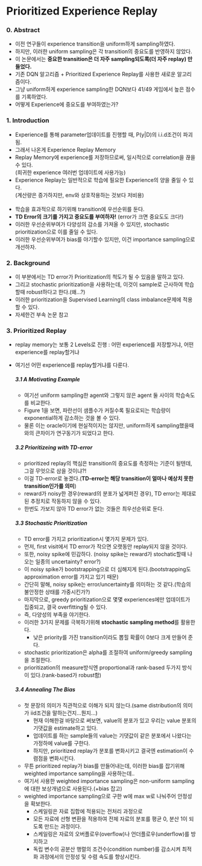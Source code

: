# Prioritized Experience Replay

### 0. Abstract
- 이전 연구들이 experience transition을 uniform하게 sampling하였다.
- 하지만, 이러한 uniform sampling은 각 transition의 중요도를 반영하지 않았다.
- 이 논문에서는 **중요한 transition은 더 자주 sampling되도록(더 자주 replay) 만들었다.**
- 기존 DQN 알고리즘 + Prioritized Experience Replay를 사용한 새로운 알고리즘이다.
- 그냥 uniform하게 experience sampling한 DQN보다 41/49 게임에서 높은 점수를 기록하였다.
- 어떻게 Experience에 중요도를 부여하였는가?

### 1. Introduction
- Experience를 통해 parameter업데이트를 진행할 때, P(y|D)의 i.i.d조건이 파괴됨.
- 그래서 나온게 Experience Replay Memory
- Replay Memory에 experience를 저장하므로써, 일시적으로 correlation을 끊을 수 있다.\
(희귀한 experience 여러번 업데이트에 사용가능)
- Experience Replay는 일반적으로 학습에 필요한 Experience의 양을 줄일 수 있다.\
(계산량은 증가하지만, env와 상호작용하는 것보다 저비용)
<br><br>
- 학습을 효과적으로 하기위해 transition에 우선순위를 둔다.
- **TD Error의 크기를 가지고 중요도를 부여하자!** (error가 크면 중요도도 크다!)
- 이러한 우선순위부여가 다양성의 감소를 가져올 수 있지만, stochastic prioritization으로 이를 줄일 수 있다.
- 이러한 우선순위부여가 bias를 야기할수 있지만, 이건 importance sampling으로 개선하자.

### 2. Background
- 이 부분에서는 TD error가 Prioritization의 척도가 될 수 있음을 말하고 있다.
- 그리고 stochastic prioritization을 사용하는데, 이것이 sample로 근사하여 학습할때 robust하다고 한다.(왜...?)
- 이러한 prioritization을 Supervised Learning의 class imbalance문제에 적용할 수 있다.
- 자세한건 부속 논문 참고

### 3. Prioritized Replay
- replay memory는 보통 2 Levels로 진행 : 어떤 experience를 저장할거냐, 어떤 experience를 replay할거냐
- 여기선 어떤 experience를 replay할거냐를 다룬다.
  ##### 3.1 A Motivating Example
  - 여기선 uniform sampling한 agent와 그렇지 않은 agent 둘 사이의 학습속도를 비교한다.
  - Figure 1을 보면, 파란선이 샘플수가 커질수록 필요로되는 학습량이 exponential하게 감소하는 것을 볼 수 있다.
  - 물론 이는 oracle이기에 현실적이지는 않지만, uniform하게 sampling했을때와의 큰차이가 연구동기가 되었다고 한다.
  
  ##### 3.2 Prioritizeing with TD-error
  - prioritized replay의 핵심은 transition의 중요도를 측정하는 기준이 될텐데, 그걸 무엇으로 삼을 것이냐?!
  - 이걸 TD-error로 놓겠다.(**TD-error는 해당 transition이 얼마나 예상치 못한 transition인가를 의미**)
  - reward가 noisy한 경우(reward의 분포가 넓게퍼진 경우), TD error는 제대로된 추정치로 작동하지 않을 수 있다.
  - 한번도 가보지 않아 TD error가 없는 것들은 최우선순위로 둔다.
  
  ##### 3.3 Stochastic Prioritization
  - TD error를 가지고 prioritization시 몇가지 문제가 있다.
  - 먼저, first visit에서 TD error가 작으면 오랫동안 replay되지 않을 것이다.
  - 또한, noisy spike에 민감하다. (noisy spike는 reward가 stochatic할때 나오는 일종의 uncertainty? error?)
  - 이 noisy spike가 bootstrapping으로 더 심해지게 된다.(bootstrapping도 approximation error를 가지고 있기 때문)
  - 간단히 말해, noisy spike는 error/uncertainty를 의미하는 것 같다.(학습의 불안정한 상태를 가중시킨가?)
  - 마지막으로, greedy prioritization으로 몇몇 experiences에만 업데이트가 집중되고, 결국 overfitting될 수 있다.
  - 즉, 다양성의 부족을 야기한다.
  - 이러한 3가지 문제를 극복하기위해 **stochastic sampling method**를 활용한다.
    - 낮은 priority를 가진 transition이라도 뽑힐 확률이 0보다 크게 만들어 준다.
  - stochastic prioritization은 alpha를 조절하여 uniform/greedy sampling을 조절한다.
  - prioritization의 measure방식엔 proportional과 rank-based 두가지 방식이 있다.(rank-based가 robust함)
  
  ##### 3.4 Annealing The Bias
  - 첫 문장의 의미가 직관적으로 이해가 되지 않는다.(same distribution의 의미가 iid조건을 말하는건지...뭔지...)
    - 현재 이해한걸 바탕으로 써보면, value의 분포가 있고 우리는 value 분포의 기댓값을 estimate하고 있다.
    - 업데이트를 하는 sample들의 value는 기댓값이 같은 분포에서 나왔다는 가정하에 value를 구한다.
    - 하지만, prioritized replay가 분포를 변화시키고 결국엔 estimation이 수렴점을 변화시킨다.
  - 무튼 prioritized replay가 bias를 만들어내는데, 이러한 bias를 잡기위해 weighted importance sampling을 사용하는데..
  - 여기서 사용한 weighted importance sampling은 non-uniform sampling에 대한 보상개념으로 사용된다.(+bias 잡고)
  - weighted importance sampling으로 구한 w에 max w로 나눠주어 안정성을 확보한다.
    - 스케일링은 자료 집합에 적용되는 전처리 과정으로 
    - 모든 자료에 선형 변환을 적용하여 전체 자료의 분포를 평균 0, 분산 1이 되도록 만드는 과정이다.
    - 스케일링은 자료의 오버플로우(overflow)나 언더플로우(underflow)를 방지하고 
    - 독립 변수의 공분산 행렬의 조건수(condition number)를 감소시켜 최적화 과정에서의 안정성 및 수렴 속도를 향상시킨다.
